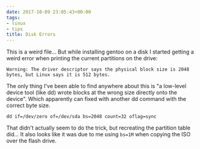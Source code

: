 ```yaml
---
date: 2017-10-09 23:05:43+00:00
tags:
- linux
- tips
title: Disk Errors
---
```


This is a weird file... But while installing gentoo on a disk I started getting
a weird error when printing the current partitions on the drive:

```
Warning: The driver descriptor says the physical block size is 2048 bytes, but Linux says it is 512 bytes.
```

The only thing I've been able to find anywhere about this is "a low-level
device tool (like dd) wrote blocks at the wrong size directly onto the device".
Which apparently can fixed with another dd command with the correct byte size.

```
dd if=/dev/zero of=/dev/sda bs=2048 count=32 oflag=sync
```

That didn't actually seem to do the trick, but recreating the partition table
did... It also looks like it was due to me using `bs=1M` when copying the ISO
over the flash drive.
